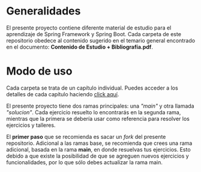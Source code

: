 # Generalidades

El presente proyecto contiene diferente material de estudio para el aprendizaje de Spring Framework y Spring Boot. Cada carpeta de este repositorio obedece al contenido sugerido en el temario general encontrado en el documento: __Contenido de Estudio + Bibliografía.pdf__.

# Modo de uso

Cada carpeta se trata de un capítulo individual. Puedes acceder a los detalles de cada capítulo haciendo [click aquí]().

El presente proyecto tiene dos ramas principales: una _"main"_ y otra llamada _"solucion"_. Cada ejercicio resuelto lo encontrarás en la segunda rama, mientras que la primera se debería usar como referencia para resolver los ejercicios y talleres.

El __primer paso__ que se recomienda es sacar un _fork_ del presente repositorio. Adicional a las ramas base, se recomienda que crees una rama adicional, basada en la rama __main__, en donde resuelvas tus ejercicios. Esto debido a que existe la posibilidad de que se agreguen nuevos ejercicios y funcionalidades, por lo que sólo debes actualizar la rama main.